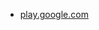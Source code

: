 * [play.google.com](https://play.google.com/store/apps/details?id=com.fujicubesoft.ActionBrickBreaker)
